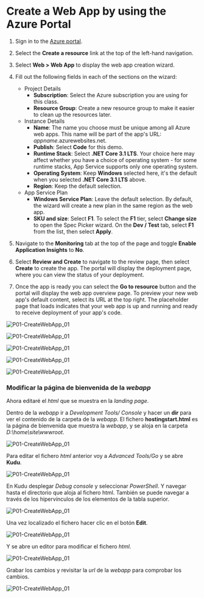 Create a Web App by using the Azure Portal
=================================

1. Sign in to the [Azure portal](http://portal.azure.com/).

2. Select the **Create a resource** link at the top of the left-hand navigation.

3. Select **Web > Web App** to display the web app creation wizard.

4. Fill out the following fields in each of the sections on the wizard:

   - Project Details
     - **Subscription**: Select the Azure subscription you are using for this class.
     - **Resource Group**: Create a new resource group to make it easier to clean up the resources later.
   - Instance Details
     - **Name**: The name you choose must be unique among all Azure web apps. This name will be part of the app's URL: *appname*.azurewebsites.net.
     - **Publish**: Select **Code** for this demo.
     - **Runtime Stack**: Select **.NET Core 3.1 LTS**. Your choice here may affect whether you have a choice of operating system - for some runtime stacks, App Service supports only one operating system.
     - **Operating System**: Keep **Windows** selected here, it's the default when you selected **.NET Core 3.1 LTS** above.
     - **Region**: Keep the default selection.
   - App Service Plan
     - **Windows Service Plan**: Leave the default selection. By default, the wizard will create a new plan in the same region as the web app.
     - **SKU and size**: Select **F1**. To select the **F1** tier, select **Change size** to open the Spec Picker wizard. On the **Dev / Test** tab, select **F1** from the list, then select **Apply**.

5. Navigate to the **Monitoring** tab at the top of the page and toggle **Enable Application Insights** to **No**.

6. Select **Review and Create** to navigate to the review page, then select **Create** to create the app. The portal will display the deployment page, where you can view the status of your deployment.

7. Once the app is ready you can select the **Go to resource** button and the portal will display the web app overview page. To preview your new web app's default content, select its URL at the top right. The placeholder page that loads indicates that your web app is up and running and ready to receive deployment of your app's code.

![P01-CreateWebApp_01](images/P01-CreateWebApp_01.png)

![P01-CreateWebApp_01](images/P01-CreateWebApp_02.png)

![P01-CreateWebApp_01](images/P01-CreateWebApp_03.png)

![P01-CreateWebApp_01](images/P01-CreateWebApp_04.png)

![P01-CreateWebApp_01](images/P01-CreateWebApp_05.png)

### Modificar la página de bienvenida de la *webapp*

Ahora editaré el *html* que se muestra en la *landing page*.

Dentro de la *webapp* ir a *Development Tools/ Console* y hacer un **dir** para ver el contenido de la carpeta de la *webapp*. El fichero **hostingstart.html** es la página de bienvenida que muestra la *webapp*, y se aloja en la carpeta *D:\home\site\wwwroot*.

![P01-CreateWebApp_01](images/P01-CreateWebApp_06.png)

Para editar el fichero *html* anterior voy a *Advanced Tools/Go* y se abre **Kudu**.

![P01-CreateWebApp_01](images/P01-CreateWebApp_07.png)

En Kudu desplegar *Debug console* y seleccionar *PowerShell*. Y navegar hasta el directorio que aloja al fichero html. También se puede navegar a través de los hipervínculos de los elementos de la tabla superior.

![P01-CreateWebApp_01](images/P01-CreateWebApp_08.png)

Una vez localizado el fichero hacer clic en el botón **Edit**.

![P01-CreateWebApp_01](images/P01-CreateWebApp_09.png)

Y se abre un editor para modificar el fichero *html*.

![P01-CreateWebApp_01](images/P01-CreateWebApp_10.png)

Grabar los cambios y revisitar la *url* de la *webapp* para comprobar los cambios.

![P01-CreateWebApp_01](images/P01-CreateWebApp_11.png)
